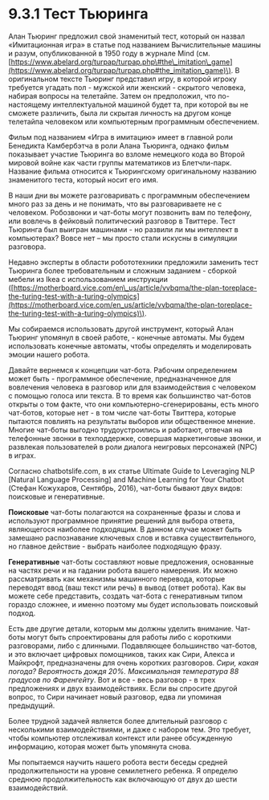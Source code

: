 # 9.3.1 Тест Тьюринга

Алан Тьюринг предложил свой знаменитый тест, который он назвал «Имитационная игра» в статье под названием Вычислительные машины и разум, опубликованной в 1950 году в журнале Mind \(см. [https://www.abelard.org/turpap/turpap.php\#the\_imitation\_game](https://www.abelard.org/turpap/turpap.php#the_imitation_game)\). В оригинальном тексте Тьюринг представил игру, в которой игроку требуется угадать пол - мужской или женский - скрытого человека, набирая вопросы на телетайпе. Затем он предположил, что по-настоящему интеллектуальной машиной будет та, при которой вы не сможете различить, была ли скрытая личность на другом конце телетайпа человеком или компьютерным программным обеспечением.

Фильм под названием «Игра в имитацию» имеет в главной роли Бенедикта Камбербэтча в роли Алана Тьюринга, однако фильм показывает участие Тьюринга во взломе немецкого кода во Второй мировой войне как части группы математиков из Блетчли-парк. Название фильма относится к Тьюрингскому оригинальному названию знаменитого теста, который носит его имя.

В наши дни вы можете разговаривать с программным обеспечением много раз за день и не понимать, что вы разговариваете не с человеком. Робозвонки и чат-боты могут позвонить вам по телефону, или вовлечь в фейковый политический разговор в Твиттере. Тест Тьюринга был выигран машинами - но развили ли мы интеллект в компьютерах? Вовсе нет – мы просто стали искусны в симуляции разговора.

Недавно эксперты в области робототехники предложили заменить тест Тьюринга более требовательным и сложным заданием - сборкой мебели из Ikea с использованием инструкции \([https://motherboard.vice.com/en\_us/article/vvbqma/the-plan-toreplace-the-turing-test-with-a-turing-olympics](https://motherboard.vice.com/en_us/article/vvbqma/the-plan-toreplace-the-turing-test-with-a-turing-olympics)\).

Мы собираемся использовать другой инструмент, который Алан Тьюринг упомянул в своей работе, - конечные автоматы. Мы будем использовать конечные автоматы, чтобы определять и моделировать эмоции нашего робота.

Давайте вернемся к концепции чат-бота. Рабочим определением может быть - программное обеспечение, предназначенное для вовлечения человека в разговор или для взаимодействия с человеком с помощью голоса или текста. В то время как большинство чат-ботов открыты о том факте, что они компьютерно-сгенерированы, есть много чат-ботов, которые нет - в том числе чат-боты Твиттера, которые пытаются повлиять на результаты выборов или общественное мнение. Многие чат-боты выгодно трудоустроились и работают, отвечая на телефонные звонки в техподдержке, совершая маркетинговые звонки, и развлекая пользователей в роли диалога неигровых персонажей \(NPC\) в играх.

Согласно chatbotslife.com, в их статье Ultimate Guide to Leveraging NLP \[Natural Language Processing\] and Machine Learning for Your Chatbot \(Стефан Кожухаров, Сентябрь, 2016\), чат-боты бывают двух видов: поисковые и генеративные.

**Поисковые** чат-боты полагаются на сохраненные фразы и слова и используют программное принятие решений для выбора ответа, являющегося наиболее подходящим. В данном случае может быть замешано распознавание ключевых слов и вставка существительного, но главное действие - выбрать наиболее подходящую фразу.

**Генеративные** чат-боты составляют новые предложения, основанные на частях речи и на гадании робота вашего намерения. Их можно рассматривать как механизмы машинного перевода, которые переводят ввод \(ваш текст или речь\) в вывод \(ответ робота\). Как вы можете себе представить, создать чат-бота с генеративным типом гораздо сложнее, и именно поэтому мы будет использовать поисковый подход.

Есть две другие детали, которым мы должны уделить внимание. Чат-боты могут быть спроектированы для работы либо с короткими разговорами, либо с длинными. Подавляющее большинство чат-ботов, и это включает цифровых помощников, таких как Сири, Алекса и Майкрофт, предназначены для очень коротких разговоров. _Сири, какая погода? Вероятность дождя 20%. Максимальная температура 88 градусов по Фаренгейту_. Вот и все - весь разговор - в трех предложениях и двух взаимодействиях. Если вы спросите другой вопрос, то Сири начинает новый разговор, едва ли упоминая предыдущий.

Более трудной задачей является более длительный разговор с несколькими взаимодействиями, и даже с набором тем. Это требует, чтобы компьютер отслеживал контекст или ранее обсужденную информацию, которая может быть упомянута снова.

Мы попытаемся научить нашего робота вести беседы средней продолжительности на уровне семилетнего ребенка. Я определю среднюю продолжительность как включающую от двух до шести взаимодействий.

